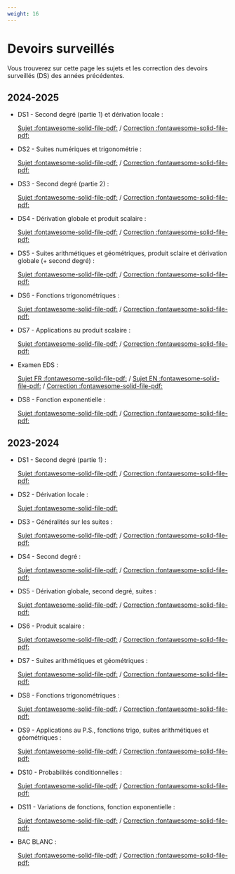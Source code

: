 ```yaml
---
weight: 16
---
```


# Devoirs surveillés

Vous trouverez sur cette page les sujets et les correction des devoirs surveillés (DS) des années précédentes.

## 2024-2025

* DS1 - Second degré (partie 1) et dérivation locale : 
    
    [Sujet :fontawesome-solid-file-pdf:](../files/ds_maths_1e/24_25/ds1.pdf) / [Correction :fontawesome-solid-file-pdf:](../files/ds_maths_1e/24_25/ds1-correction.pdf)

* DS2 - Suites numériques et trigonométrie : 

    [Sujet :fontawesome-solid-file-pdf:](../files/ds_maths_1e/24_25/ds2.pdf) / [Correction :fontawesome-solid-file-pdf:](../files/ds_maths_1e/24_25/ds2-correction.pdf)

* DS3 - Second degré (partie 2) : 

    [Sujet :fontawesome-solid-file-pdf:](../files/ds_maths_1e/24_25/ds3.pdf) / [Correction :fontawesome-solid-file-pdf:](../files/ds_maths_1e/24_25/ds3-correction.pdf)


* DS4 - Dérivation globale et produit scalaire : 
    
    [Sujet :fontawesome-solid-file-pdf:](../files/ds_maths_1e/24_25/ds4.pdf) / [Correction :fontawesome-solid-file-pdf:](../files/ds_maths_1e/24_25/ds4-correction.pdf)

* DS5 - Suites arithmétiques et géométriques, produit sclaire et dérivation globale (+ second degré) : 

    [Sujet :fontawesome-solid-file-pdf:](../files/ds_maths_1e/24_25/ds5.pdf) / [Correction :fontawesome-solid-file-pdf:](../files/ds_maths_1e/24_25/ds5-correction.pdf)

* DS6 - Fonctions trigonométriques :

    [Sujet :fontawesome-solid-file-pdf:](../files/ds_maths_1e/24_25/ds6.pdf) / [Correction :fontawesome-solid-file-pdf:](../files/ds_maths_1e/24_25/ds6-correction.pdf)

* DS7 - Applications au produit scalaire : 

    [Sujet :fontawesome-solid-file-pdf:](../files/ds_maths_1e/24_25/ds7.pdf) / [Correction :fontawesome-solid-file-pdf:](../files/ds_maths_1e/24_25/ds7-correction.pdf)

* Examen EDS : 

    [Sujet FR :fontawesome-solid-file-pdf:](../files/ds_maths_1e/24_25/examenFR.pdf) / [Sujet EN :fontawesome-solid-file-pdf:](../files/ds_maths_1e/24_25/examenEN.pdf) / [Correction :fontawesome-solid-file-pdf:](../files/ds_maths_1e/24_25/examen-correction.pdf)

* DS8 - Fonction exponentielle : 

    [Sujet :fontawesome-solid-file-pdf:](../files/ds_maths_1e/24_25/ds8.pdf) / [Correction :fontawesome-solid-file-pdf:](../files/ds_maths_1e/24_25/ds8-correction.pdf)


## 2023-2024

* DS1 - Second degré (partie 1) : 

    [Sujet :fontawesome-solid-file-pdf:](../files/ds_maths_1e/23_24/ds1.pdf) / [Correction :fontawesome-solid-file-pdf:](../files/ds_maths_1e/23_24/ds1-correction.pdf)

* DS2 - Dérivation locale :  
    
    [Sujet :fontawesome-solid-file-pdf:](../files/ds_maths_1e/23_24/ds2.pdf) 

* DS3 - Généralités sur les suites : 

    [Sujet :fontawesome-solid-file-pdf:](../files/ds_maths_1e/23_24/ds3.pdf) / [Correction :fontawesome-solid-file-pdf:](../files/ds_maths_1e/23_24/ds3-correction.pdf)

* DS4 - Second degré :  
    
    [Sujet :fontawesome-solid-file-pdf:](../files/ds_maths_1e/23_24/ds4.pdf) / [Correction :fontawesome-solid-file-pdf:](../files/ds_maths_1e/23_24/ds4-correction.pdf)

* DS5 - Dérivation globale, second degré, suites : 

    [Sujet :fontawesome-solid-file-pdf:](../files/ds_maths_1e/23_24/ds5.pdf) / [Correction :fontawesome-solid-file-pdf:](../files/ds_maths_1e/23_24/ds5-correction.pdf)

* DS6 - Produit scalaire :  

    [Sujet :fontawesome-solid-file-pdf:](../files/ds_maths_1e/23_24/ds6.pdf) / [Correction :fontawesome-solid-file-pdf:](../files/ds_maths_1e/23_24/ds6-correction.pdf)

* DS7 - Suites arithmétiques et géométriques : 

    [Sujet :fontawesome-solid-file-pdf:](../files/ds_maths_1e/23_24/ds7.pdf)  / [Correction :fontawesome-solid-file-pdf:](../files/ds_maths_1e/23_24/ds7-correction.pdf)

* DS8 - Fonctions trigonométriques :  
    
    [Sujet :fontawesome-solid-file-pdf:](../files/ds_maths_1e/23_24/ds8.pdf) / [Correction :fontawesome-solid-file-pdf:](../files/ds_maths_1e/23_24/ds8-correction.pdf)

* DS9 - Applications au P.S., fonctions trigo, suites arithmétiques et géométriques :  

    [Sujet :fontawesome-solid-file-pdf:](../files/ds_maths_1e/23_24/ds9.pdf) / [Correction :fontawesome-solid-file-pdf:](../files/ds_maths_1e/23_24/ds9-correction.pdf)

* DS10 - Probabilités conditionnelles :  

    [Sujet :fontawesome-solid-file-pdf:](../files/ds_maths_1e/23_24/ds10.pdf) / [Correction :fontawesome-solid-file-pdf:](../files/ds_maths_1e/23_24/ds10-correction.pdf) 

* DS11 - Variations de fonctions, fonction exponentielle :  

    [Sujet :fontawesome-solid-file-pdf:](../files/ds_maths_1e/23_24/ds11.pdf) / [Correction :fontawesome-solid-file-pdf:](../files/ds_maths_1e/23_24/ds11-correction.pdf) 

* BAC BLANC :  

    [Sujet :fontawesome-solid-file-pdf:](../files/ds_maths_1e/23_24/bac_blanc.pdf) / [Correction :fontawesome-solid-file-pdf:](../files/ds_maths_1e/23_24/bac_blanc_correction.pdf)